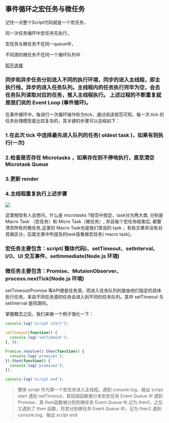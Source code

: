 ## 事件循环之宏任务与微任务

记住一点整个Script代码就是一个宏任务，

同一次任务循环中宏任务先执行，

宏任务与微任务不在同一queue中，

不同源的微任务不在同一个循环队列中

[知乎连接](https://zhuanlan.zhihu.com/p/87684858)

### 同步和异步任务分别进入不同的执行环境，同步的进入主线程，即主执行栈，异步的进入任务队列。主线程内的任务执行完毕为空，会去任务队列读取对应的任务，推入主线程执行。 上述过程的不断重复就是我们说的 Event Loop (事件循环)。

在事件循环中，每进行一次循环操作称为tick，通过阅读规范可知，每一次 tick 的任务处理模型是比较复杂的，其关键的步骤可以总结如下：

### 1.在此次 tick 中选择最先进入队列的任务( oldest task )，如果有则执行(一次)

### 2.检查是否存在 Microtasks ，如果存在则不停地执行，直至清空Microtask Queue

### 3.更新 render

### 4.主线程重复执行上述步骤

![](https://pic3.zhimg.com/80/v2-a38ad24f9109e1a4cb7b49cc1b90cafe_720w.jpg)

这里相信有人会想问，什么是 microtasks ?规范中规定，task分为两大类, 分别是 Macro Task （宏任务）和 Micro Task（微任务）, 并且每个宏任务结束后, 都要清空所有的微任务,这里的 Macro Task也是我们常说的 task ，有些文章并没有对其做区分，后面文章中所提及的task皆看做宏任务( macro task)。

### 宏任务主要包含：script( 整体代码)、setTimeout、setInterval、I/O、UI 交互事件、setImmediate(Node.js 环境)

### 微任务主要包含：Promise、MutaionObserver、process.nextTick(Node.js 环境)

setTimeout/Promise 等API便是任务源，而进入任务队列的是由他们指定的具体执行任务。来自不同任务源的任务会进入到不同的任务队列。其中 setTimeout 与 setInterval 是同源的。



掌握概念之后，我们来做一个例子强化一下：

```js
console.log('script start');

setTimeout(function() {
  console.log('setTimeout');
}, 0);

Promise.resolve().then(function() {
  console.log('promise1');
}).then(function() {
  console.log('promise2');
});

console.log('script end');
```

> 整体 script 作为第一个宏任务进入主线程，遇到 console.log，输出 script start
> 遇到 setTimeout，其回调函数被分发到宏任务 Event Queue 中
> 遇到 Promise，其 then函数被分到到微任务 Event Queue 中,记为 then1，之后又遇到了 then 函数，将其分到微任务 Event Queue 中，记为 then2
> 遇到 console.log，输出 script end